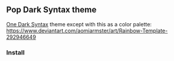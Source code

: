 ## Pop Dark Syntax theme

[One Dark Syntax](https://github.com/atom/atom/tree/master/packages/one-dark-syntax) theme except with this as a color palette: https://www.deviantart.com/aomiarmster/art/Rainbow-Template-292946649

### Install
